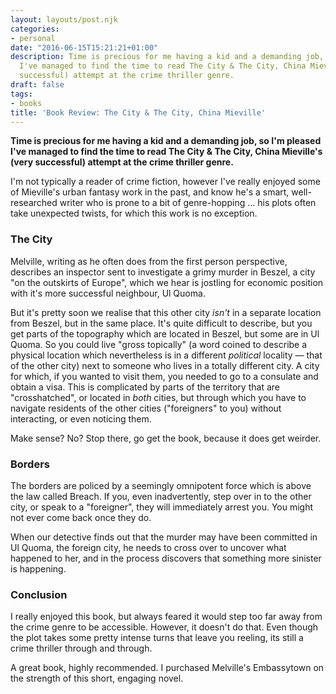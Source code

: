 ```yaml
---
layout: layouts/post.njk
categories:
- personal
date: "2016-06-15T15:21:21+01:00"
description: Time is precious for me having a kid and a demanding job, so I'm pleased
  I've managed to find the time to read The City & The City, China Mieville's (very
  successful) attempt at the crime thriller genre.
draft: false
tags:
- books
title: 'Book Review: The City & The City, China Mieville'
---
```


**Time is precious for me having a kid and a demanding job, so I'm pleased I've managed to find the time to read The City & The City, China Mieville's (very successful) attempt at the crime thriller genre.**

I'm not typically a reader of crime fiction, however I've really enjoyed some of Mieville's urban fantasy work in the past, and know he's a smart, well-researched writer who is prone to a bit of genre-hopping ... his plots often take unexpected twists, for which this work is no exception.

### The City

Melville, writing as he often does from the first person perspective, describes an inspector sent to investigate a grimy murder in Beszel, a city "on the outskirts of Europe", which we hear is jostling for economic position with it's more successful neighbour, Ul Quoma.

But it's pretty soon we realise that this other city _isn't_ in a separate location from Beszel, but in the same place. It's quite difficult to describe, but you get parts of the topography which are located in Beszel, but some are in Ul Quoma. So you could live "gross topically" (a word coined to describe a physical location which nevertheless is in a different _political_ locality — that of the other city) next to someone who lives in a totally different city. A city for which, if you wanted to visit them, you needed to go to a consulate and obtain a visa. This is complicated by parts of the territory that are "crosshatched", or located in _both_ cities, but through which you have to navigate residents of the other cities ("foreigners" to you) without interacting, or even noticing them.

Make sense? No? Stop there, go get the book, because it does get weirder.

### Borders

The borders are policed by a seemingly omnipotent force which is above the law called Breach. If you, even inadvertently, step over in to the other city, or speak to a "foreigner", they will immediately arrest you. You might not ever come back once they do.

When our detective finds out that the murder may have been committed in Ul Quoma, the foreign city, he needs to cross over to uncover what happened to her, and in the process discovers that something more sinister is happening.

### Conclusion

I really enjoyed this book, but always feared it would step too far away from the crime genre to be accessible. However, it doesn't do that. Even though the plot takes some pretty intense turns that leave you reeling, its still a crime thriller through and through.

A great book, highly recommended. I purchased Melville's Embassytown on the strength of this short, engaging novel.
